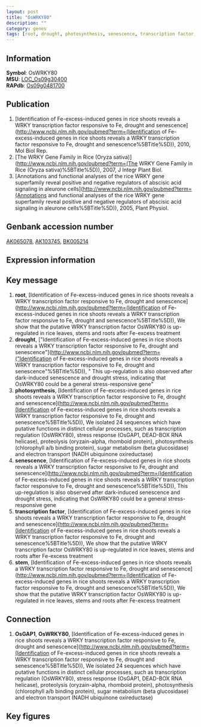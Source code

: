 ```yaml
---
layout: post
title: "OsWRKY80"
description: ""
category: genes
tags: [root, drought, photosynthesis, senescence, transcription factor, stem, Gene]
---
```


## Information
__Symbol__: OsWRKY80  
__MSU__: [LOC_Os09g30400](http://rice.plantbiology.msu.edu/cgi-bin/ORF_infopage.cgi?orf=LOC_Os09g30400)  
__RAPdb__: [Os09g0481700](http://rapdb.dna.affrc.go.jp/viewer/gbrowse_details/irgsp1?name=Os09g0481700)  

## Publication
1. [Identification of Fe-excess-induced genes in rice shoots reveals a WRKY transcription factor responsive to Fe, drought and senescence](http://www.ncbi.nlm.nih.gov/pubmed?term=(Identification of Fe-excess-induced genes in rice shoots reveals a WRKY transcription factor responsive to Fe, drought and senescence%5BTitle%5D)), 2010, Mol Biol Rep.
2. [The WRKY Gene Family in Rice (Oryza sativa)](http://www.ncbi.nlm.nih.gov/pubmed?term=(The WRKY Gene Family in Rice (Oryza sativa)%5BTitle%5D)), 2007, J Integr Plant Biol.
3. [Annotations and functional analyses of the rice WRKY gene superfamily reveal positive and negative regulators of abscisic acid signaling in aleurone cells](http://www.ncbi.nlm.nih.gov/pubmed?term=(Annotations and functional analyses of the rice WRKY gene superfamily reveal positive and negative regulators of abscisic acid signaling in aleurone cells%5BTitle%5D)), 2005, Plant Physiol.

## Genbank accession number
[AK065078](http://www.ncbi.nlm.nih.gov/nuccore/AK065078), [AK103745](http://www.ncbi.nlm.nih.gov/nuccore/AK103745), [BK005214](http://www.ncbi.nlm.nih.gov/nuccore/BK005214)

## Expression information

## Key message
1. __root__, [Identification of Fe-excess-induced genes in rice shoots reveals a WRKY transcription factor responsive to Fe, drought and senescence](http://www.ncbi.nlm.nih.gov/pubmed?term=(Identification of Fe-excess-induced genes in rice shoots reveals a WRKY transcription factor responsive to Fe, drought and senescence%5BTitle%5D)),  We show that the putative WRKY transcription factor OsWRKY80 is up-regulated in rice leaves, stems and roots after Fe-excess treatment
2. __drought__, ["Identification of Fe-excess-induced genes in rice shoots reveals a WRKY transcription factor responsive to Fe, drought and senescence"](http://www.ncbi.nlm.nih.gov/pubmed?term=("Identification of Fe-excess-induced genes in rice shoots reveals a WRKY transcription factor responsive to Fe, drought and senescence"%5BTitle%5D)), " This up-regulation is also observed after dark-induced senescence and drought stress, indicating that OsWRKY80 could be a general stress-responsive gene"
3. __photosynthesis__, [Identification of Fe-excess-induced genes in rice shoots reveals a WRKY transcription factor responsive to Fe, drought and senescence](http://www.ncbi.nlm.nih.gov/pubmed?term=(Identification of Fe-excess-induced genes in rice shoots reveals a WRKY transcription factor responsive to Fe, drought and senescence%5BTitle%5D)),  We isolated 24 sequences which have putative functions in distinct cellular processes, such as transcription regulation (OsWRKY80), stress response (OsGAP1, DEAD-BOX RNA helicase), proteolysis (oryzain-alpha, rhomboid protein), photosynthesis (chlorophyll a/b binding protein), sugar metabolism (beta glucosidase) and electron transport (NADH ubiquinone oxireductase)
4. __senescence__, [Identification of Fe-excess-induced genes in rice shoots reveals a WRKY transcription factor responsive to Fe, drought and senescence](http://www.ncbi.nlm.nih.gov/pubmed?term=(Identification of Fe-excess-induced genes in rice shoots reveals a WRKY transcription factor responsive to Fe, drought and senescence%5BTitle%5D)),  This up-regulation is also observed after dark-induced senescence and drought stress, indicating that OsWRKY80 could be a general stress-responsive gene
5. __transcription factor__, [Identification of Fe-excess-induced genes in rice shoots reveals a WRKY transcription factor responsive to Fe, drought and senescence](http://www.ncbi.nlm.nih.gov/pubmed?term=(Identification of Fe-excess-induced genes in rice shoots reveals a WRKY transcription factor responsive to Fe, drought and senescence%5BTitle%5D)),  We show that the putative WRKY transcription factor OsWRKY80 is up-regulated in rice leaves, stems and roots after Fe-excess treatment
6. __stem__, [Identification of Fe-excess-induced genes in rice shoots reveals a WRKY transcription factor responsive to Fe, drought and senescence](http://www.ncbi.nlm.nih.gov/pubmed?term=(Identification of Fe-excess-induced genes in rice shoots reveals a WRKY transcription factor responsive to Fe, drought and senescence%5BTitle%5D)),  We show that the putative WRKY transcription factor OsWRKY80 is up-regulated in rice leaves, stems and roots after Fe-excess treatment

## Connection
1. __OsGAP1__, __OsWRKY80__, [Identification of Fe-excess-induced genes in rice shoots reveals a WRKY transcription factor responsive to Fe, drought and senescence](http://www.ncbi.nlm.nih.gov/pubmed?term=(Identification of Fe-excess-induced genes in rice shoots reveals a WRKY transcription factor responsive to Fe, drought and senescence%5BTitle%5D)),  We isolated 24 sequences which have putative functions in distinct cellular processes, such as transcription regulation (OsWRKY80), stress response (OsGAP1, DEAD-BOX RNA helicase), proteolysis (oryzain-alpha, rhomboid protein), photosynthesis (chlorophyll a/b binding protein), sugar metabolism (beta glucosidase) and electron transport (NADH ubiquinone oxireductase)

## Key figures


